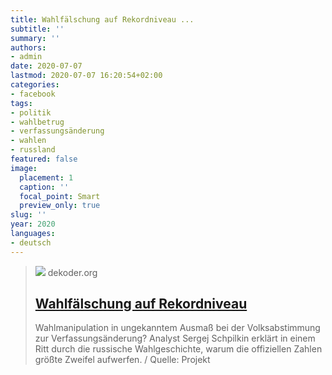 ```yaml
---
title: Wahlfälschung auf Rekordniveau ...
subtitle: ''
summary: ''
authors:
- admin
date: 2020-07-07
lastmod: 2020-07-07 16:20:54+02:00
categories:
- facebook
tags:
- politik
- wahlbetrug
- verfassungsänderung
- wahlen
- russland
featured: false
image:
  placement: 1
  caption: ''
  focal_point: Smart
  preview_only: true
slug: ''
year: 2020
languages:
- deutsch
---
```


> [![](https://www.dekoder.org/sites/default/files/schpilkin_projekt_social.png)](https://www.dekoder.org/de/article/schpilkin-verfassungsaenderung-abstimmung-anomalien)
> dekoder.org
> ## [Wahlfälschung auf Rekordniveau](https://www.dekoder.org/de/article/schpilkin-verfassungsaenderung-abstimmung-anomalien)
>
>Wahlmanipulation in ungekanntem Ausmaß bei der Volksabstimmung zur Verfassungsänderung? Analyst Sergej Schpilkin erklärt in einem Ritt durch die russische Wahlgeschichte, warum die offiziellen Zahlen größte Zweifel aufwerfen. / Quelle: Projekt